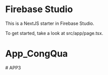 # Firebase Studio

This is a NextJS starter in Firebase Studio.

To get started, take a look at src/app/page.tsx.
# App_CongQua
#   A P P 3  
 